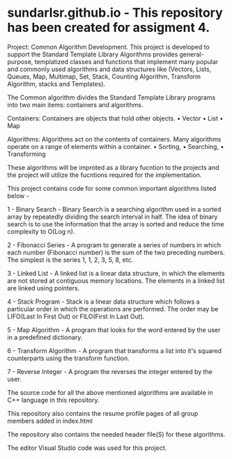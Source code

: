 # sundarlsr.github.io - This repository has been created for assigment 4.

Project: Common Algorithm Development.
    	This project is developed to support the Standard Template Library Algorithms provides general-purpose, templatized classes and functions 
that implement many popular and commonly used algorithms and  data structures like (Vectors, Lists, Queues, Map, Multimap, Set, Stack, Counting Algorithm, 
Transform Algorithm, stacks and Templates).

The Common algorithm divides the Standard Template Library programs into two main items: containers and algorithms. 

Containers:  Containers are objects that hold other objects.
•	Vector 
•	List 
•	Map	

Algorithms: Algorithms act on the contents of containers. Many algorithms operate on a range of elements within a container.
•	Sorting, 
•	Searching, 
•	Transforming 

These algorithms will be improted as a library fucntion to the projects and the project will utilize the fucntions required for the implementation.

This project contains code for some common important algorithms listed below - 

1 - Binary Search - Binary Search is a searching algorithm used in a sorted array by repeatedly dividing the search interval in half. The idea of binary search is to use the information that the array is sorted and reduce the time complexity to O(Log n). 

2 - Fibonacci Series - A program to generate a series of numbers in which each number (Fibonacci number) is the sum of the two preceding numbers. The simplest is the series 1, 1, 2, 3, 5, 8, etc.

3 - Linked List - A linked list is a linear data structure, in which the elements are not stored at contiguous memory locations. The elements in a linked list are linked using pointers.

4 - Stack Program - Stack is a linear data structure which follows a particular order in which the operations are performed. The order may be LIFO(Last In First Out) or FILO(First In Last Out).

5 - Map Algorithm - A program that looks for the word entered by the user in a predefined dictionary.

6 - Transform Algorithm - A program that transforms a list into it's squared counterparts using the transform function.

7 - Reverse Integer - A program the reverses the integer entered by the user.

The source code for all the above mentioned algorithms are available in C++ language in this repository.

This repository also contains the resume profile pages of all group members added in index.html 

The repository also contains the needed header file(S) for these algorithms.

The editor Visual Studio code was used for this project.
